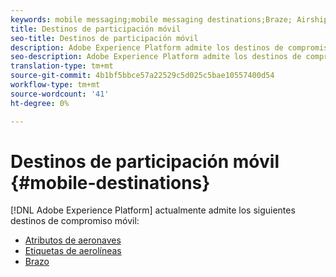 ```yaml
---
keywords: mobile messaging;mobile messaging destinations;Braze; Airship
title: Destinos de participación móvil
seo-title: Destinos de participación móvil
description: Adobe Experience Platform admite los destinos de compromiso móvil que se indican a continuación
seo-description: Adobe Experience Platform admite los destinos de compromiso móvil que se indican a continuación
translation-type: tm+mt
source-git-commit: 4b1bf5bbce57a22529c5d025c5bae10557400d54
workflow-type: tm+mt
source-wordcount: '41'
ht-degree: 0%

---
```



# Destinos de participación móvil {#mobile-destinations}

[!DNL Adobe Experience Platform] actualmente admite los siguientes destinos de compromiso móvil:

* [Atributos de aeronaves](airship-attributes-destination.md)
* [Etiquetas de aerolíneas](airship-tags-destination.md)
* [Brazo](braze-destination.md)